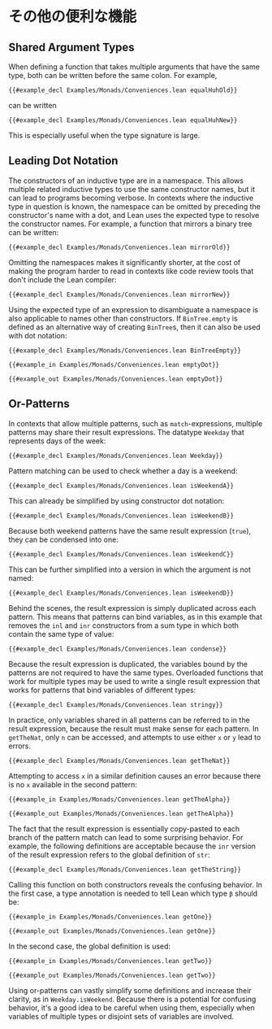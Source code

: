 <!-- # Additional Conveniences -->

# その他の便利な機能

## Shared Argument Types

When defining a function that takes multiple arguments that have the same type, both can be written before the same colon.
For example,
```lean
{{#example_decl Examples/Monads/Conveniences.lean equalHuhOld}}
```
can be written
```lean
{{#example_decl Examples/Monads/Conveniences.lean equalHuhNew}}
```
This is especially useful when the type signature is large.

## Leading Dot Notation

The constructors of an inductive type are in a namespace.
This allows multiple related inductive types to use the same constructor names, but it can lead to programs becoming verbose.
In contexts where the inductive type in question is known, the namespace can be omitted by preceding the constructor's name with a dot, and Lean uses the expected type to resolve the constructor names.
For example, a function that mirrors a binary tree can be written:
```lean
{{#example_decl Examples/Monads/Conveniences.lean mirrorOld}}
```
Omitting the namespaces makes it significantly shorter, at the cost of making the program harder to read in contexts like code review tools that don't include the Lean compiler:
```lean
{{#example_decl Examples/Monads/Conveniences.lean mirrorNew}}
```

Using the expected type of an expression to disambiguate a namespace is also applicable to names other than constructors.
If `BinTree.empty` is defined as an alternative way of creating `BinTree`s, then it can also be used with dot notation:
```lean
{{#example_decl Examples/Monads/Conveniences.lean BinTreeEmpty}}

{{#example_in Examples/Monads/Conveniences.lean emptyDot}}
```
```output info
{{#example_out Examples/Monads/Conveniences.lean emptyDot}}
```

## Or-Patterns

In contexts that allow multiple patterns, such as `match`-expressions, multiple patterns may share their result expressions.
The datatype `Weekday` that represents days of the week:
```lean
{{#example_decl Examples/Monads/Conveniences.lean Weekday}}
```

Pattern matching can be used to check whether a day is a weekend:
```lean
{{#example_decl Examples/Monads/Conveniences.lean isWeekendA}}
```
This can already be simplified by using constructor dot notation:
```lean
{{#example_decl Examples/Monads/Conveniences.lean isWeekendB}}
```
Because both weekend patterns have the same result expression (`true`), they can be condensed into one:
```lean
{{#example_decl Examples/Monads/Conveniences.lean isWeekendC}}
```
This can be further simplified into a version in which the argument is not named:
```lean
{{#example_decl Examples/Monads/Conveniences.lean isWeekendD}}
```

Behind the scenes, the result expression is simply duplicated across each pattern.
This means that patterns can bind variables, as in this example that removes the `inl` and `inr` constructors from a sum type in which both contain the same type of value:
```lean
{{#example_decl Examples/Monads/Conveniences.lean condense}}
```
Because the result expression is duplicated, the variables bound by the patterns are not required to have the same types.
Overloaded functions that work for multiple types may be used to write a single result expression that works for patterns that bind variables of different types:
```lean
{{#example_decl Examples/Monads/Conveniences.lean stringy}}
```
In practice, only variables shared in all patterns can be referred to in the result expression, because the result must make sense for each pattern.
In `getTheNat`, only `n` can be accessed, and attempts to use either `x` or `y` lead to errors.
```lean
{{#example_decl Examples/Monads/Conveniences.lean getTheNat}}
```
Attempting to access `x` in a similar definition causes an error because there is no `x` available in the second pattern:
```lean
{{#example_in Examples/Monads/Conveniences.lean getTheAlpha}}
```
```output error
{{#example_out Examples/Monads/Conveniences.lean getTheAlpha}}
```

The fact that the result expression is essentially copy-pasted to each branch of the pattern match can lead to some surprising behavior.
For example, the following definitions are acceptable because the `inr` version of the result expression refers to the global definition of `str`:
```lean
{{#example_decl Examples/Monads/Conveniences.lean getTheString}}
```
Calling this function on both constructors reveals the confusing behavior.
In the first case, a type annotation is needed to tell Lean which type `β` should be:
```lean
{{#example_in Examples/Monads/Conveniences.lean getOne}}
```
```output info
{{#example_out Examples/Monads/Conveniences.lean getOne}}
```
In the second case, the global definition is used:
```lean
{{#example_in Examples/Monads/Conveniences.lean getTwo}}
```
```output info
{{#example_out Examples/Monads/Conveniences.lean getTwo}}
```

Using or-patterns can vastly simplify some definitions and increase their clarity, as in `Weekday.isWeekend`.
Because there is a potential for confusing behavior, it's a good idea to be careful when using them, especially when variables of multiple types or disjoint sets of variables are involved.

